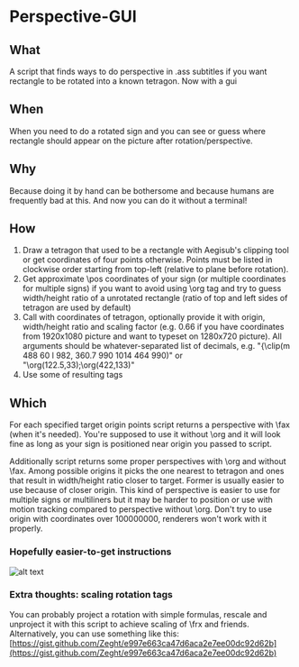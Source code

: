 # Perspective-GUI

## What
A script that finds ways to do perspective in .ass subtitles if you want rectangle to be rotated into a known tetragon.
Now with a gui

## When
When you need to do a rotated sign and you can see or guess where rectangle should appear on the picture after rotation/perspective.

## Why
Because doing it by hand can be bothersome and because humans are frequently bad at this.
And now you can do it without a terminal!

## How
1. Draw a tetragon that used to be a rectangle with Aegisub's clipping tool or get coordinates of four points otherwise. Points must be listed in clockwise order starting from top-left (relative to plane before rotation).
2. Get approximate \pos coordinates of your sign (or multiple coordinates for multiple signs) if you want to avoid using \org tag and try to guess width/height ratio of a unrotated rectangle (ratio of top and left sides of tetragon are used by default)
3. Call with coordinates of tetragon, optionally provide it with origin, width/height ratio and scaling factor (e.g. 0.66 if you have coordinates from 1920x1080 picture and want to typeset on 1280x720 picture). All arguments should be whatever-separated list of decimals, e.g. "{\clip(m 488 60 l 982, 360.7 990 1014 464 990)" or "\org(122.5,33);\org(422,133)"
4. Use some of resulting tags

## Which
For each specified target origin points script returns a perspective with \fax (when it's needed).
You're supposed to use it without \org and it will look fine as long as your sign is positioned near origin you passed to script.

Additionally script returns some proper perspectives with \org and without \fax.
Among possible origins it picks the one nearest to tetragon and ones that result in width/height ratio closer to target.
Former is usually easier to use because of closer origin.
This kind of perspective is easier to use for multiple signs or multiliners but it may be harder to position or use with motion tracking compared to perspective without \org. Don't try to use origin with coordinates over 100000000, renderers won't work with it properly.

### Hopefully easier-to-get instructions
![alt text](http://puu.sh/umBNo/d9c55343fa.png "old version of script, though")

### Extra thoughts: scaling rotation tags
You can probably project a rotation with simple formulas, rescale and unproject it with this script to achieve scaling of \frx and friends.
Alternatively, you can use something like this: [https://gist.github.com/Zeght/e997e663ca47d6aca2e7ee00dc92d62b](https://gist.github.com/Zeght/e997e663ca47d6aca2e7ee00dc92d62b)
